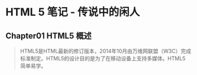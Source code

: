 # HTML 5 笔记 - 传说中的闲人
## Chapter01 HTML5 概述
> HTML5是HTML最新的修订版本，2014年10月由万维网联盟（W3C）完成标准制定。HTML5的设计目的是为了在移动设备上支持多媒体。HTML5 简单易学。
